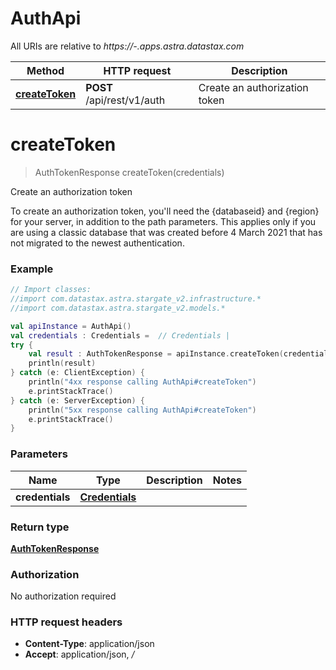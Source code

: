 # AuthApi

All URIs are relative to *https://-.apps.astra.datastax.com*

Method | HTTP request | Description
------------- | ------------- | -------------
[**createToken**](AuthApi.md#createToken) | **POST** /api/rest/v1/auth | Create an authorization token


<a name="createToken"></a>
# **createToken**
> AuthTokenResponse createToken(credentials)

Create an authorization token

To create an authorization token, you&#39;ll need the {databaseid} and {region} for your server, in addition to the path parameters. This applies only if you are using a classic database that was created before 4 March 2021 that has not migrated to the newest authentication.

### Example
```kotlin
// Import classes:
//import com.datastax.astra.stargate_v2.infrastructure.*
//import com.datastax.astra.stargate_v2.models.*

val apiInstance = AuthApi()
val credentials : Credentials =  // Credentials | 
try {
    val result : AuthTokenResponse = apiInstance.createToken(credentials)
    println(result)
} catch (e: ClientException) {
    println("4xx response calling AuthApi#createToken")
    e.printStackTrace()
} catch (e: ServerException) {
    println("5xx response calling AuthApi#createToken")
    e.printStackTrace()
}
```

### Parameters

Name | Type | Description  | Notes
------------- | ------------- | ------------- | -------------
 **credentials** | [**Credentials**](Credentials.md)|  |

### Return type

[**AuthTokenResponse**](AuthTokenResponse.md)

### Authorization

No authorization required

### HTTP request headers

 - **Content-Type**: application/json
 - **Accept**: application/json, */*

